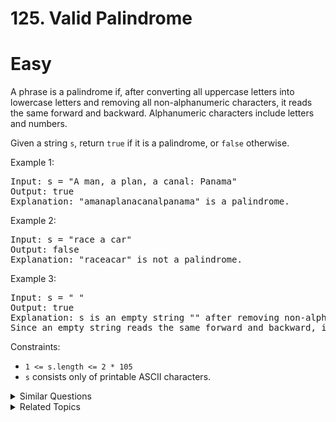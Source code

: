 # 125. Valid Palindrome

# Easy

A phrase is a palindrome if, after converting all uppercase letters into lowercase letters and removing all non-alphanumeric characters, it reads the same forward and backward. Alphanumeric characters include letters and numbers.

Given a string `s`, return `true` if it is a palindrome, or `false` otherwise.

Example 1:

<pre>
Input: s = "A man, a plan, a canal: Panama"
Output: true
Explanation: "amanaplanacanalpanama" is a palindrome.
</pre>

Example 2:

<pre>
Input: s = "race a car"
Output: false
Explanation: "raceacar" is not a palindrome.
</pre>

Example 3:

<pre>
Input: s = " "
Output: true
Explanation: s is an empty string "" after removing non-alphanumeric characters.
Since an empty string reads the same forward and backward, it is a palindrome.
</pre>

Constraints:

-   `1 <= s.length <= 2 * 105`
-   `s` consists only of printable ASCII characters.

<details>
<summary> Similar Questions </summary>

-   `Valid Palindrome II - Easy`
-   `Maximum Product of the Length of Two Palindromic Subsequences - Medium `
-   `Find First Palindromic String in the Array - Easy`
-   `Palindrome Linked List - Easy`

</details>

<details>
<summary> Related Topics </summary>

-   `String`
-   `Two Pointers`

</details>
